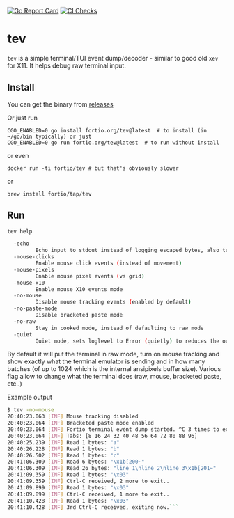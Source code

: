 <!-- [![GoDoc](https://godoc.org/fortio.org/tev?status.svg)](https://pkg.go.dev/fortio.org/tev) -->
[![Go Report Card](https://goreportcard.com/badge/fortio.org/tev)](https://goreportcard.com/report/fortio.org/tev)
[![CI Checks](https://github.com/fortio/tev/actions/workflows/include.yml/badge.svg)](https://github.com/fortio/tev/actions/workflows/include.yml)
# tev

`tev` is a simple terminal/TUI event dump/decoder - similar to good old `xev` for X11. It helps debug raw terminal input.

## Install
You can get the binary from [releases](https://github.com/fortio/tev/releases)

Or just run
```
CGO_ENABLED=0 go install fortio.org/tev@latest  # to install (in ~/go/bin typically) or just
CGO_ENABLED=0 go run fortio.org/tev@latest  # to run without install
```

or even
```
docker run -ti fortio/tev # but that's obviously slower
```

or
```
brew install fortio/tap/tev
```

## Run

```sh
tev help
```

```sh
  -echo
         Echo input to stdout instead of logging escaped bytes, also turns off mouse tracking
  -mouse-clicks
         Enable mouse click events (instead of movement)
  -mouse-pixels
         Enable mouse pixel events (vs grid)
  -mouse-x10
         Enable mouse X10 events mode
  -no-mouse
         Disable mouse tracking events (enabled by default)
  -no-paste-mode
         Disable bracketed paste mode
  -no-raw
         Stay in cooked mode, instead of defaulting to raw mode
  -quiet
         Quiet mode, sets loglevel to Error (quietly) to reduces the output
```

By default it will put the terminal in raw mode, turn on mouse tracking and show exactly what the terminal emulator is sending and in how many batches (of up to 1024 which is the internal ansipixels buffer size). Various flag allow to change what the terminal does (raw, mouse, bracketed paste, etc..)


Example output
```sh
$ tev -no-mouse
20:40:23.063 [INF] Mouse tracking disabled
20:40:23.064 [INF] Bracketed paste mode enabled
20:40:23.064 [INF] Fortio terminal event dump started. ^C 3 times to exit (or pkill tev). Ctrl-L clears the screen.
20:40:23.064 [INF] Tabs: [8 16 24 32 40 48 56 64 72 80 88 96]
20:40:25.239 [INF] Read 1 bytes: "a"
20:40:26.228 [INF] Read 1 bytes: "b"
20:40:26.502 [INF] Read 1 bytes: "c"
20:41:06.309 [INF] Read 6 bytes: "\x1b[200~"
20:41:06.309 [INF] Read 26 bytes: "line 1\nline 2\nline 3\x1b[201~"
20:41:09.359 [INF] Read 1 bytes: "\x03"
20:41:09.359 [INF] Ctrl-C received, 2 more to exit..
20:41:09.899 [INF] Read 1 bytes: "\x03"
20:41:09.899 [INF] Ctrl-C received, 1 more to exit..
20:41:10.428 [INF] Read 1 bytes: "\x03"
20:41:10.428 [INF] 3rd Ctrl-C received, exiting now.```
```
